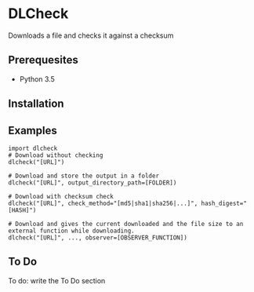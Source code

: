 # DLCheck
Downloads a file and checks it against a checksum

## Prerequesites
- Python 3.5

## Installation

## Examples
```
import dlcheck
# Download without checking
dlcheck("[URL]") 

# Download and store the output in a folder
dlcheck("[URL]", output_directory_path=[FOLDER]) 

# Download with checksum check
dlcheck("[URL]", check_method="[md5|sha1|sha256|...]", hash_digest="[HASH]") 

# Download and gives the current downloaded and the file size to an external function while downloading.
dlcheck("[URL]", ..., observer=[OBSERVER_FUNCTION]) 
```

## To Do
To do: write the To Do section
